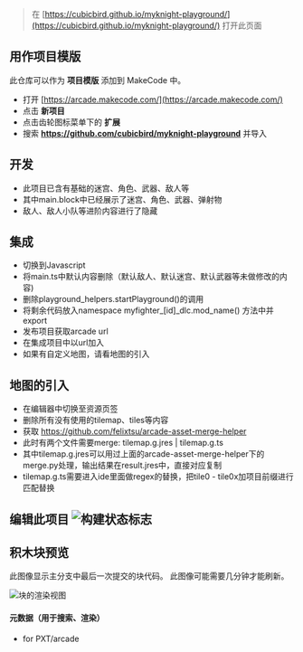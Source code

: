  


> 在 [https://cubicbird.github.io/myknight-playground/](https://cubicbird.github.io/myknight-playground/) 打开此页面

## 用作项目模版

此仓库可以作为 **项目模版** 添加到 MakeCode 中。

* 打开 [https://arcade.makecode.com/](https://arcade.makecode.com/)
* 点击 **新项目**
* 点击齿轮图标菜单下的 **扩展**
* 搜索 **https://github.com/cubicbird/myknight-playground** 并导入


## 开发

* 此项目已含有基础的迷宫、角色、武器、敌人等
* 其中main.block中已经展示了迷宫、角色、武器、弹射物
* 敌人、敌人小队等进阶内容进行了隐藏

## 集成

* 切换到Javascript
* 将main.ts中默认内容删除（默认敌人、默认迷宫、默认武器等未做修改的内容)
* 删除playground_helpers.startPlayground()的调用
* 将剩余代码放入namespace myfighter\_[id]\_dlc.mod_name() 方法中并export
* 发布项目获取arcade url
* 在集成项目中以url加入
* 如果有自定义地图，请看地图的引入

## 地图的引入

* 在编辑器中切换至资源页签
* 删除所有没有使用的tilemap、tiles等内容
* 获取 https://github.com/felixtsu/arcade-asset-merge-helper
* 此时有两个文件需要merge: tilemap.g.jres | tilemap.g.ts
* 其中tilemap.g.jres可以用过上面的arcade-asset-merge-helper下的merge.py处理，输出结果在result.jres中，直接对应复制
* tilemap.g.ts需要进入ide里面做regex的替换，把tile0 - tile0x加项目前缀进行匹配替换


## 编辑此项目 ![构建状态标志](https://github.com/cubicbird/myknight-playground/workflows/MakeCode/badge.svg)


## 积木块预览

此图像显示主分支中最后一次提交的块代码。
此图像可能需要几分钟才能刷新。

![块的渲染视图](https://github.com/felixtsu/myknight-playground/raw/master/.github/makecode/blocks.png)

#### 元数据（用于搜索、渲染）

* for PXT/arcade
<script src="https://makecode.com/gh-pages-embed.js"></script><script>makeCodeRender("{{ site.makecode.home_url }}", "{{ site.github.owner_name }}/{{ site.github.repository_name }}");</script>
